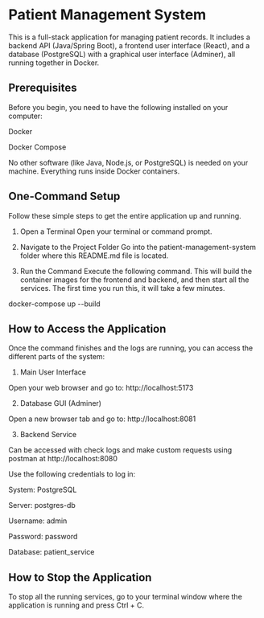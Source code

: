 # Patient Management System
This is a full-stack application for managing patient records. It includes a backend API (Java/Spring Boot), a frontend user interface (React), and a database (PostgreSQL) with a graphical user interface (Adminer), all running together in Docker.

## Prerequisites
Before you begin, you need to have the following installed on your computer:

Docker

Docker Compose

No other software (like Java, Node.js, or PostgreSQL) is needed on your machine. Everything runs inside Docker containers.

## One-Command Setup
Follow these simple steps to get the entire application up and running.

1. Open a Terminal
Open your terminal or command prompt.

2. Navigate to the Project Folder
Go into the patient-management-system folder where this README.md file is located.

3. Run the Command
Execute the following command. This will build the container images for the frontend and backend, and then start all the services. The first time you run this, it will take a few minutes.

docker-compose up --build

## How to Access the Application
Once the command finishes and the logs are running, you can access the different parts of the system:

1. Main User Interface

Open your web browser and go to: http://localhost:5173

2. Database GUI (Adminer)

Open a new browser tab and go to: http://localhost:8081

3. Backend Service

Can be accessed with check logs and make custom requests using postman at http://localhost:8080

Use the following credentials to log in:

System: PostgreSQL

Server: postgres-db

Username: admin

Password: password

Database: patient_service

## How to Stop the Application
To stop all the running services, go to your terminal window where the application is running and press Ctrl + C.